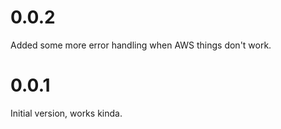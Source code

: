 # 0.0.2

Added some more error handling when AWS things don't work.

# 0.0.1

Initial version, works kinda.